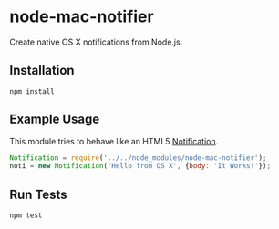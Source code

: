 # node-mac-notifier
Create native OS X notifications from Node.js.

## Installation
`npm install`

## Example Usage
This module tries to behave like an HTML5 [Notification](https://developer.mozilla.org/en-US/docs/Web/API/Notification/Notification).
```js
Notification = require('../../node_modules/node-mac-notifier');
noti = new Notification('Hello from OS X', {body: 'It Works!'});
```

## Run Tests
`npm test`